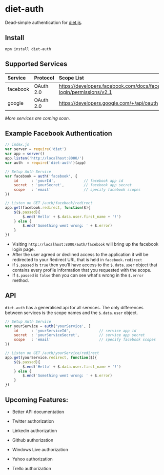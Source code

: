 # **diet-auth**
Dead-simple authentication for [diet.js][1].

## **Install**
```
npm install diet-auth
```

## **Supported Services**
| Service | Protocol | Scope List
|:--------|:--------|:--------|
| facebook | OAuth 2.0 | https://developers.facebook.com/docs/facebook-login/permissions/v2.1
| google | OAuth 2.0 | https://developers.google.com/+/api/oauth
*More services are coming soon.*

## **Example Facebook Authentication**

```js
// index.js
var server = require('diet')
var app = server()
app.listen('http://localhost:8000/')
var auth  = require('diet-auth')(app)

// Setup Auth Service
var facebook = auth('facebook', {
	id		: 'yourId',             // facebook app id
	secret	: 'yourSecret',         // facebook app secret
	scope	: 'email'               // specify facebook scopes
})

// Listen on GET /auth/facebook/redirect
app.get(facebook.redirect, function($){
    $($.passed){
        $.end('Hello' + $.data.user.first_name + '!')
    } else {
        $.end('Something went wrong: ' + $.error)
    }
})
```

 - Visiting `http://localhost:8000/auth/facebook` will bring up the facebook login page.
 - After the user agreed or declined access to the application it will be redirected to your Redirect URL that is held in `facebook.redirect`
 - if `$.passed` is `true` then you'll have access to the `$.data.user` object that contains every profile information that you requested with the scope.
 - If `$.passed` is `false` then you can see what's wrong in the `$.error` method.


## **API**
`diet-auth` has a generalised api for all services. The only differences between services is the scope names and the `$.data.user` object.

```js
// Setup Auth Service 
var yourService = auth('yourService', {
	id		: 'yourServiceId',             // service app id
	secret	: 'yourServiceSecret',         // service app secret
	scope	: 'email'                      // specify facebook scopes
})

// Listen on GET /auth/yourService/redirect
app.get(yourService.redirect, function($){
    $($.passed){
        $.end('Hello' + $.data.user.first_name + '!')
    } else {
        $.end('Something went wrong: ' + $.error)
    }
})
```

## **Upcoming Features:**
- Better API documentation
- Twitter authorization
- Linkedin authorization
- Github authorization
- Windows Live authorization
- Yahoo authorization
- Trello authorization
 
  [1]: http://dietjs.com/
  